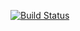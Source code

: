 [![Build Status](https://travis-ci.org/allisonreiss/CSE110-Lab5.svg?branch=master)](https://travis-ci.org/allisonreiss/CSE110-Lab5)
